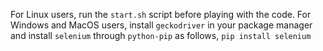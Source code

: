 For Linux users, run the ```start.sh``` script before playing with the code.
For Windows and MacOS users, install ```geckodriver``` in your package manager
and install ```selenium``` through ```python-pip``` as follows, ```pip install selenium```
